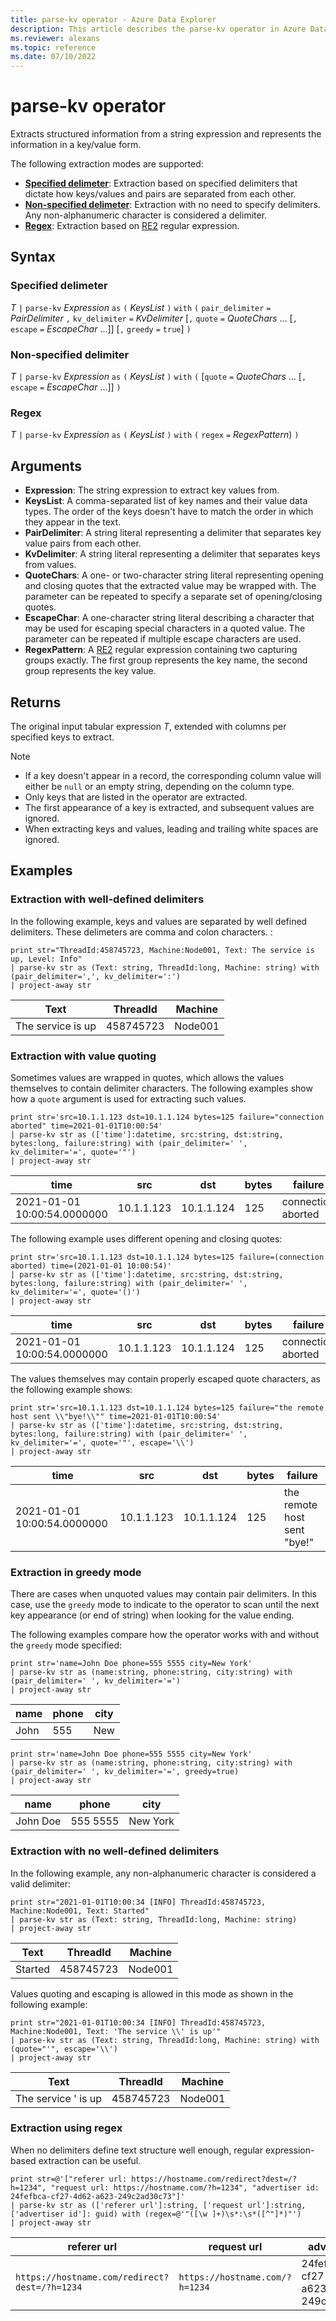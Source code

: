 ```yaml
---
title: parse-kv operator - Azure Data Explorer
description: This article describes the parse-kv operator in Azure Data Explorer.
ms.reviewer: alexans
ms.topic: reference
ms.date: 07/10/2022
---
```


# parse-kv operator

Extracts structured information from a string expression and represents the information in a key/value form.

The following extraction modes are supported:
* [**Specified delimeter**](#specified-delimeter): Extraction based on specified delimiters that dictate how keys/values and pairs are separated from each other.
* [**Non-specified delimeter**](#non-specified-delimiter): Extraction with no need to specify delimiters. Any non-alphanumeric character is considered a delimiter.
* [**Regex**](#regex): Extraction based on [RE2](re2.md) regular expression.

## Syntax

### Specified delimeter

*T* `|` `parse-kv` *Expression* `as` `(` *KeysList* `)` `with` `(` `pair_delimiter` `=` *PairDelimiter* `,` `kv_delimiter` `=` *KvDelimiter*  [`,` `quote` `=` *QuoteChars* ... [`,` `escape` `=` *EscapeChar* ...]] [`,` `greedy` `=` `true`] `)`

### Non-specified delimiter

*T* `|` `parse-kv` *Expression* `as` `(` *KeysList* `)` `with` `(` [`quote` `=` *QuoteChars* ... [`,` `escape` `=` *EscapeChar* ...]] `)`

### Regex

*T* `|` `parse-kv` *Expression* `as` `(` *KeysList* `)` `with` `(` `regex` `=` *RegexPattern*) `)`

## Arguments

* **Expression**: The string expression to extract key values from.
* **KeysList**: A comma-separated list of key names and their value data types. The order of the keys doesn't have to match the order in which they appear in the text.
* **PairDelimiter**: A string literal representing a delimiter that separates key value pairs from each other.
* **KvDelimiter**: A string literal representing a delimiter that separates keys from values.
* **QuoteChars**: A one- or two-character string literal representing opening and closing quotes that the extracted value may be wrapped with. The parameter can be repeated to specify a separate set of opening/closing quotes.
* **EscapeChar**: A one-character string literal describing a character that may be used for escaping special characters in a quoted value. The parameter can be repeated if multiple escape characters are used.
* **RegexPattern**: A [RE2](re2.md) regular expression containing two capturing groups exactly. The first group represents the key name, the second group represents the key value.

## Returns

The original input tabular expression *T*, extended with columns per specified keys to extract.

> [!NOTE]
> * If a key doesn't appear in a record, the corresponding column value will either be `null` or an empty string, depending on the column type.
> * Only keys that are listed in the operator are extracted.
> * The first appearance of a key is extracted, and subsequent values are ignored.
> * When extracting keys and values, leading and trailing white spaces are ignored.

## Examples

### Extraction with well-defined delimiters

In the following example, keys and values are separated by well defined delimiters. These delimeters are comma and colon characters. :

```kusto
print str="ThreadId:458745723, Machine:Node001, Text: The service is up, Level: Info"
| parse-kv str as (Text: string, ThreadId:long, Machine: string) with (pair_delimiter=',', kv_delimiter=':')
| project-away str
```

|Text|	ThreadId|	Machine|
|--|--|--|
|The service is up| 458745723|	Node001

### Extraction with value quoting

Sometimes values are wrapped in quotes, which allows the values themselves to contain delimiter characters. The following examples show how a `quote` argument is used for extracting such values.

```kusto
print str='src=10.1.1.123 dst=10.1.1.124 bytes=125 failure="connection aborted" time=2021-01-01T10:00:54'
| parse-kv str as (['time']:datetime, src:string, dst:string, bytes:long, failure:string) with (pair_delimiter=' ', kv_delimiter='=', quote='"')
| project-away str
```

|time|	src|	dst|	bytes|	failure|
|--|--|--|--|--|
|2021-01-01 10:00:54.0000000|	10.1.1.123|	10.1.1.124|	125|	connection aborted|

The following example uses different opening and closing quotes:

```kusto
print str='src=10.1.1.123 dst=10.1.1.124 bytes=125 failure=(connection aborted) time=(2021-01-01 10:00:54)'
| parse-kv str as (['time']:datetime, src:string, dst:string, bytes:long, failure:string) with (pair_delimiter=' ', kv_delimiter='=', quote='()')
| project-away str
```

|time|	src|	dst|	bytes|	failure|
|--|--|--|--|--|
|2021-01-01 10:00:54.0000000|	10.1.1.123|	10.1.1.124|	125|	connection aborted|

The values themselves may contain properly escaped quote characters, as the following example shows:

```kusto
print str='src=10.1.1.123 dst=10.1.1.124 bytes=125 failure="the remote host sent \\"bye!\\"" time=2021-01-01T10:00:54'
| parse-kv str as (['time']:datetime, src:string, dst:string, bytes:long, failure:string) with (pair_delimiter=' ', kv_delimiter='=', quote='"', escape='\\')
| project-away str
```

|time|	src|	dst|	bytes|	failure|
|--|--|--|--|--|
|2021-01-01 10:00:54.0000000|	10.1.1.123|	10.1.1.124|	125|	the remote host sent "bye!"|

### Extraction in greedy mode

There are cases when unquoted values may contain pair delimiters. In this case, use the `greedy` mode to indicate to the operator to scan until the next key appearance (or end of string) when looking for the value ending.

The following examples compare how the operator works with and without the `greedy` mode specified:

```kusto
print str='name=John Doe phone=555 5555 city=New York'
| parse-kv str as (name:string, phone:string, city:string) with (pair_delimiter=' ', kv_delimiter='=')
| project-away str
```

|name|	phone|	city|
|--|--|--|
|John|	555|	New


```kusto
print str='name=John Doe phone=555 5555 city=New York'
| parse-kv str as (name:string, phone:string, city:string) with (pair_delimiter=' ', kv_delimiter='=', greedy=true)
| project-away str
```

|name|	phone|	city|
|--|--|--|
|John Doe|	555 5555|	New York|

### Extraction with no well-defined delimiters

In the following example, any non-alphanumeric character is considered a valid delimiter:

```kusto
print str="2021-01-01T10:00:34 [INFO] ThreadId:458745723, Machine:Node001, Text: Started"
| parse-kv str as (Text: string, ThreadId:long, Machine: string)
| project-away str
```

|Text|	ThreadId|	Machine|
|--|--|--|
|Started|	458745723|	Node001|

Values quoting and escaping is allowed in this mode as shown in the following example:

```kusto
print str="2021-01-01T10:00:34 [INFO] ThreadId:458745723, Machine:Node001, Text: 'The service \\' is up'"
| parse-kv str as (Text: string, ThreadId:long, Machine: string) with (quote="'", escape='\\')
| project-away str
```

|Text|	ThreadId|	Machine|
|--|--|--|
|The service ' is up|	458745723|	Node001|

### Extraction using regex

When no delimiters define text structure well enough, regular expression-based extraction can be useful.

```kusto
print str=@'["referer url: https://hostname.com/redirect?dest=/?h=1234", "request url: https://hostname.com/?h=1234", "advertiser id: 24fefbca-cf27-4d62-a623-249c2ad30c73"]'
| parse-kv str as (['referer url']:string, ['request url']:string, ['advertiser id']: guid) with (regex=@'"([\w ]+)\s*:\s*([^"]*)"')
| project-away str
```

|referer url|	request url|	advertiser id|
|--|--|--|
|`https://hostname.com/redirect?dest=/?h=1234`|	`https://hostname.com/?h=1234`|	24fefbca-cf27-4d62-a623-249c2ad30c73|
